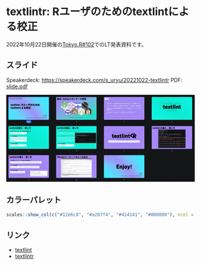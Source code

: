 textlintr: Rユーザのためのtextlintによる校正
================

2022年10月22日開催の[Tokyo.R#102](https://tokyor.connpass.com/event/262836/)でのLT発表資料です。

## スライド

Speakerdeck: https://speakerdeck.com/s_uryu/20221022-textlintr
PDF: [slide.pdf](https://github.com/uribo/talk_221022_tokyor102/blob/main/slide.pdf)

![](img/slide_table.jpg)

## カラーパレット

```r
scales::show_col(c("#12e6c8", "#a287f4", "#414141", "#000000"), ncol = 4, borders = FALSE)
```

## リンク

- [textlint](https://textlint.github.io)
- [textlintr](https://github.com/uribo/textlintr)
